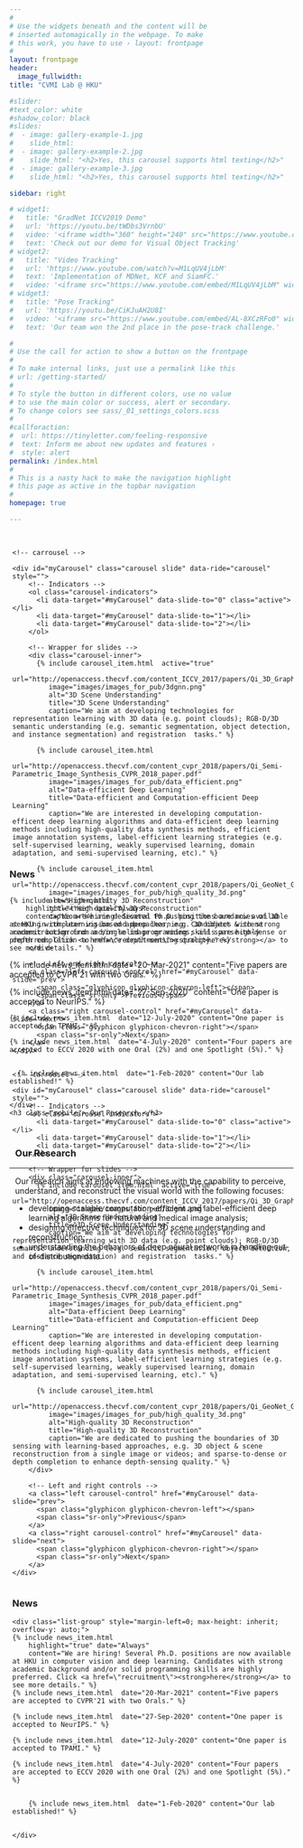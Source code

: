 ```yaml
---
#
# Use the widgets beneath and the content will be
# inserted automagically in the webpage. To make
# this work, you have to use › layout: frontpage
#
layout: frontpage
header:
  image_fullwidth:
title: "CVMI Lab @ HKU"

#slider:
#text_color: white
#shadow_color: black
#slides: 
#  - image: gallery-example-1.jpg
#    slide_html:
#  - image: gallery-example-2.jpg
#    slide_html: "<h2>Yes, this carousel supports html texting</h2>"
#  - image: gallery-example-3.jpg
#    slide_html: "<h2>Yes, this carousel supports html texting</h2>"

sidebar: right

# widget1:
#   title: "GradNet ICCV2019 Demo"
#   url: 'https://youtu.be/tWDbs3VrnbU'
#   video: '<iframe width="360" height="240" src="https://www.youtube.com/embed/tWDbs3VrnbU" allow="accelerometer; encrypted-media; gyroscope; picture-in-picture" allowfullscreen style="max-width: 100%; max-height: 150pt;"></iframe>'
#   text: 'Check out our demo for Visual Object Tracking'
# widget2:
#   title: "Video Tracking"
#   url: 'https://www.youtube.com/watch?v=M1LqUV4jLbM'
#   text: 'Implementation of MDNet, KCF and SiamFC.'
#   video: '<iframe src="https://www.youtube.com/embed/M1LqUV4jLbM" width="360" height="240" allow="accelerometer; encrypted-media; gyroscope; picture-in-picture" allowfullscreen style="max-width: 100%; max-height: 150pt;"></iframe>'
# widget3:
#   title: "Pose Tracking"
#   url: 'https://youtu.be/CiKJuAH2U8I'
#   video: '<iframe src="https://www.youtube.com/embed/AL-8XCzRFo0" width="360" height="240" allow="accelerometer; encrypted-media; gyroscope; picture-in-picture" allowfullscreen style="max-width: 100%; max-height: 150pt;"></iframe>'
#   text: 'Our team won the 2nd place in the pose-track challenge.'

#
# Use the call for action to show a button on the frontpage
#
# To make internal links, just use a permalink like this
# url: /getting-started/
#
# To style the button in different colors, use no value
# to use the main color or success, alert or secondary.
# To change colors see sass/_01_settings_colors.scss
#
#callforaction:
#  url: https://tinyletter.com/feeling-responsive
#  text: Inform me about new updates and features ›
#  style: alert
permalink: /index.html
#
# This is a nasty hack to make the navigation highlight
# this page as active in the topbar navigation
#
homepage: true

---
```



<div class="row main-content" style= "margin-top: 30px; max-height:540px; margin-left: 1%">
  <div class="column small-9 pc">
    
    <!-- carrousel -->

    <div id="myCarousel" class="carousel slide" data-ride="carousel" style="">
        <!-- Indicators -->
        <ol class="carousel-indicators">
          <li data-target="#myCarousel" data-slide-to="0" class="active"></li>
          <li data-target="#myCarousel" data-slide-to="1"></li>
          <li data-target="#myCarousel" data-slide-to="2"></li>
        </ol>

        <!-- Wrapper for slides -->
        <div class="carousel-inner">
          {% include carousel_item.html  active="true" 
             url="http://openaccess.thecvf.com/content_ICCV_2017/papers/Qi_3D_Graph_Neural_ICCV_2017_paper.pdf" 
             image="images/images_for_pub/3dgnn.png" 
             alt="3D Scene Understanding" 
             title="3D Scene Understanding" 
             caption="We aim at developing technologies for representation learning with 3D data (e.g. point clouds); RGB-D/3D semantic understanding (e.g. semantic segmentation, object detection, and instance segmentation) and registration  tasks." %}

          {% include carousel_item.html  
             url="http://openaccess.thecvf.com/content_cvpr_2018/papers/Qi_Semi-Parametric_Image_Synthesis_CVPR_2018_paper.pdf" 
             image="images/images_for_pub/data_efficient.png" 
             alt="Data-efficient Deep Learning" 
             title="Data-efficient and Computation-efficient Deep Learning" 
             caption="We are interested in developing computation-efficent deep learning algorithms and data-efficient deep learning methods including high-quality data synthesis methods, efficient image annotation systems, label-efficient learning strategies (e.g. self-supervised learning, weakly supervised learning, domain adaptation, and semi-supervised learning, etc)." %}

          {% include carousel_item.html  
             url="http://openaccess.thecvf.com/content_cvpr_2018/papers/Qi_GeoNet_Geometric_Neural_CVPR_2018_paper.pdf" 
             image="images/images_for_pub/high_quality_3d.png"
             alt="High-quality 3D Reconstruction" 
             title="High-quality 3D Reconstruction" 
             caption="We are dedicated to pushing the boundaries of 3D sensing with learning-based approaches, e.g. 3D object & scene reconstruction from a single image or videos; and sparse-to-dense or depth completion to enhance depth-sensing quality." %}
        </div>

        <!-- Left and right controls -->
        <a class="left carousel-control" href="#myCarousel" data-slide="prev">
          <span class="glyphicon glyphicon-chevron-left"></span>
          <span class="sr-only">Previous</span>
        </a>
        <a class="right carousel-control" href="#myCarousel" data-slide="next">
          <span class="glyphicon glyphicon-chevron-right"></span>
          <span class="sr-only">Next</span>
        </a>
    </div>
  </div>



  <!-- carrousel on mobile devices -->
  <div class="column small-12 mobile">
    
    <!-- carrousel -->

    <div id="myCarousel" class="carousel slide" data-ride="carousel" style="">
        <!-- Indicators -->
        <ol class="carousel-indicators">
          <li data-target="#myCarousel" data-slide-to="0" class="active"></li>
          <li data-target="#myCarousel" data-slide-to="1"></li>
          <li data-target="#myCarousel" data-slide-to="2"></li>
        </ol>

        <!-- Wrapper for slides -->
        <div class="carousel-inner">
          {% include carousel_item.html  active="true" 
             url="http://openaccess.thecvf.com/content_ICCV_2017/papers/Qi_3D_Graph_Neural_ICCV_2017_paper.pdf" 
             image="images/images_for_pub/3dgnn.png" 
             alt="3D Scene Understanding" 
             title="3D Scene Understanding" 
             caption="We aim at developing technologies for representation learning with 3D data (e.g. point clouds); RGB-D/3D semantic understanding (e.g. semantic segmentation, object detection, and instance segmentation) and registration  tasks." %}

          {% include carousel_item.html  
             url="http://openaccess.thecvf.com/content_cvpr_2018/papers/Qi_Semi-Parametric_Image_Synthesis_CVPR_2018_paper.pdf" 
             image="images/images_for_pub/data_efficient.png" 
             alt="Data-efficient Deep Learning" 
             title="Data-efficient and Computation-efficient Deep Learning" 
             caption="We are interested in developing computation-efficent deep learning algorithms and data-efficient deep learning methods including high-quality data synthesis methods, efficient image annotation systems, label-efficient learning strategies (e.g. self-supervised learning, weakly supervised learning, domain adaptation, and semi-supervised learning, etc)." %}

          {% include carousel_item.html  
             url="http://openaccess.thecvf.com/content_cvpr_2018/papers/Qi_GeoNet_Geometric_Neural_CVPR_2018_paper.pdf" 
             image="images/images_for_pub/high_quality_3d.png"
             alt="High-quality 3D Reconstruction" 
             title="High-quality 3D Reconstruction" 
             caption="We are dedicated to pushing the boundaries of 3D sensing with learning-based approaches, e.g. 3D object & scene reconstruction from a single image or videos; and sparse-to-dense or depth completion to enhance depth-sensing quality." %}
        </div>

        <!-- Left and right controls -->
        <a class="left carousel-control" href="#myCarousel" data-slide="prev">
          <span class="glyphicon glyphicon-chevron-left"></span>
          <span class="sr-only">Previous</span>
        </a>
        <a class="right carousel-control" href="#myCarousel" data-slide="next">
          <span class="glyphicon glyphicon-chevron-right"></span>
          <span class="sr-only">Next</span>
        </a>
    </div>
  </div>



  <div class="column small-3 pc" style="max-height: inherit">
  	<div><h3>News</h3></div>
    
    <div class="list-group" style="margin-left=0; max-height: inherit; overflow-y: auto;">
    {% include news_item.html 
        highlight="true" date="Always"
        content="We are hiring! Several Ph.D. positions are now available at HKU in computer vision and deep learning. Candidates with strong academic background and/or solid programming skills are highly preferred. Click <a href=\"recruitment\"><strong>here</strong></a> to see more details." %}
    {% include news_item.html  date="20-Mar-2021" content="Five papers are accepted to CVPR'21 with two Orals." %}

    {% include news_item.html  date="27-Sep-2020" content="One paper is accepted to NeurIPS." %}

    {% include news_item.html  date="12-July-2020" content="One paper is accepted to TPAMI." %}

    {% include news_item.html  date="4-July-2020" content="Four papers are accepted to ECCV 2020 with one Oral (2%) and one Spotlight (5%)." %}

    
  		{% include news_item.html  date="1-Feb-2020" content="Our lab established!" %}


    </div>
  </div>
</div>

<div class="column small-12 mobile">
    <br>
    <h3>News</h3>
    <div class="list-group" style="margin-left=0; max-height: inherit; overflow-y: auto;">
      
    {% include news_item.html 
        highlight="true" date="Always"
        content="We are hiring! Several Ph.D. positions are now available at HKU in computer vision and deep learning. Candidates with strong academic background and/or solid programming skills are highly preferred. Click <a href=\"recruitment\"><strong>here</strong></a> to see more details." %}
   {% include news_item.html  date="20-Mar-2021" content="Five papers are accepted to CVPR'21 with two Orals." %}

  {% include news_item.html  date="27-Sep-2020" content="One paper is accepted to NeurIPS." %}

    {% include news_item.html  date="12-July-2020" content="One paper is accepted to TPAMI." %}

    {% include news_item.html  date="4-July-2020" content="Four papers are accepted to ECCV 2020 with one Oral (2%) and one Spotlight (5%)." %}

    
      {% include news_item.html  date="1-Feb-2020" content="Our lab established!" %}


    </div>
    <h3 class="mobile"> Our Research </h3>
</div>


<div class="pc" style="margin-left: 2%">
<br>
<h3> Our Research </h3> 


</div>

---

<div class="pc" style="margin-left: 2%">
Our research aims at endowing machines with the capability to perceive, understand, and reconstruct the visual world with the following focuses: 
 <ul> 
  <li>developing scalable computation-efficient and label-efficient deep learning algorithms for natural and medical image analysis;</li>
  <li>designing effective techniques for 3D scene understanding and reconstruction;</li>
  <li>understanding the behaviors of deep neural networks in handling out-of-distribution data.</li>
 </ul>
</div>
